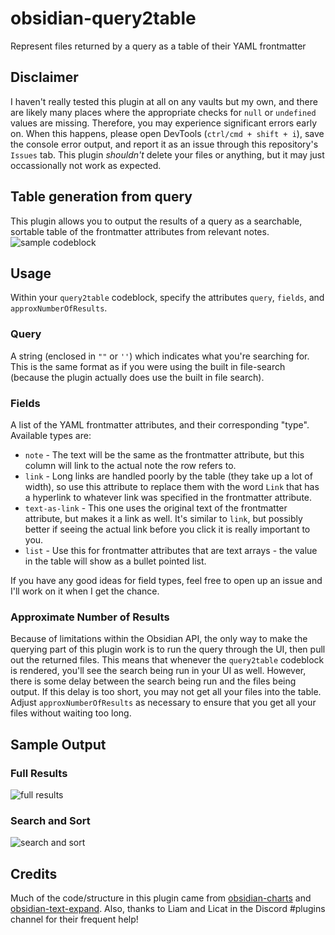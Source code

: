 # obsidian-query2table
Represent files returned by a query as a table of their YAML frontmatter

## Disclaimer
I haven't really tested this plugin at all on any vaults but my own, and there are likely many places where the appropriate checks for `null` or `undefined` values are missing. Therefore, you may experience significant errors early on. When this happens, please open DevTools (`ctrl/cmd + shift + i`), save the console error output, and report it as an issue through this repository's `Issues` tab. This plugin *shouldn't* delete your files or anything, but it may just occassionally not work as expected. 

## Table generation from query
This plugin allows you to output the results of a query as a searchable, sortable table of the frontmatter attributes from relevant notes.
![sample codeblock](https://github.com/avirut/obsidian-query2table/blob/master/imgs/codeblock.png?raw=true)

## Usage
Within your `query2table` codeblock, specify the attributes `query`, `fields`, and `approxNumberOfResults`.

### Query
A string (enclosed in `""` or `''`) which indicates what you're searching for. This is the same format as if you were using the built in file-search (because the plugin actually does use the built in file search).

### Fields
A list of the YAML frontmatter attributes, and their corresponding "type". Available types are:
- `note` - The text will be the same as the frontmatter attribute, but this column will link to the actual note the row refers to.
- `link` - Long links are handled poorly by the table (they take up a lot of width), so use this attribute to replace them with the word `Link` that has a hyperlink to whatever link was specified in the frontmatter attribute.
- `text-as-link` - This one uses the original text of the frontmatter attribute, but makes it a link as well. It's similar to `link`, but possibly better if seeing the actual link before you click it is really important to you.
- `list` - Use this for frontmatter attributes that are text arrays - the value in the table will show as a bullet pointed list.

If you have any good ideas for field types, feel free to open up an issue and I'll work on it when I get the chance. 

###  Approximate Number of Results
Because of limitations within the Obsidian API, the only way to make the querying part of this plugin work is to run the query through the UI, then pull out the returned files. This means that whenever the `query2table` codeblock is rendered, you'll see the search being run in your UI as well. However, there is some delay between the search being run and the files being output. If this delay is too short, you may not get all your files into the table. Adjust `approxNumberOfResults` as necessary to ensure that you get all your files without waiting too long.

## Sample Output
### Full Results
![full results](https://github.com/avirut/obsidian-query2table/blob/master/imgs/full-results.png?raw=true)
### Search and Sort
![search and sort](https://github.com/avirut/obsidian-query2table/blob/master/imgs/search-sort-results.png?raw=true)

## Credits
Much of the code/structure in this plugin came from [obsidian-charts](https://github.com/phibr0/obsidian-charts) and [obsidian-text-expand](https://github.com/mrjackphil/obsidian-text-expand). Also, thanks to Liam and Licat in the Discord #plugins channel for their frequent help!
